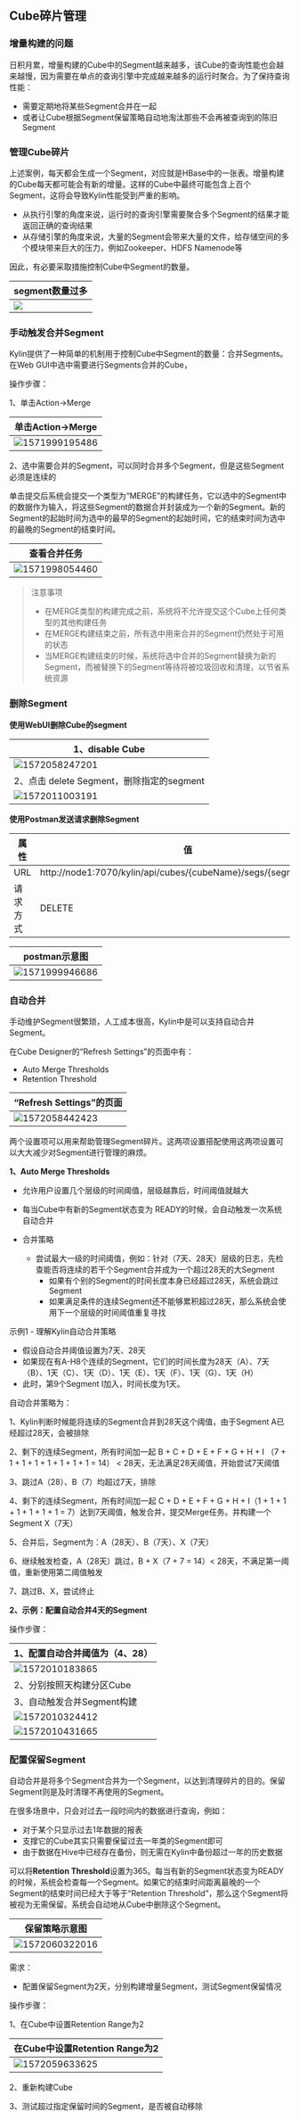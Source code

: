 
## Cube碎片管理

### 增量构建的问题

日积月累，增量构建的Cube中的Segment越来越多，该Cube的查询性能也会越来越慢，因为需要在单点的查询引擎中完成越来越多的运行时聚合。为了保持查询性能：

* 需要定期地将某些Segment合并在一起
* 或者让Cube根据Segment保留策略自动地淘汰那些不会再被查询到的陈旧Segment



### 管理Cube碎片

上述案例，每天都会生成一个Segment，对应就是HBase中的一张表。增量构建的Cube每天都可能会有新的增量。这样的Cube中最终可能包含上百个Segment，这将会导致Kylin性能受到严重的影响。

* 从执行引擎的角度来说，运行时的查询引擎需要聚合多个Segment的结果才能返回正确的查询结果
* 从存储引擎的角度来说，大量的Segment会带来大量的文件，给存储空间的多个模块带来巨大的压力，例如Zookeeper、HDFS Namenode等

因此，有必要采取措施控制Cube中Segment的数量。

| segment数量过多                                     |
| --------------------------------------------------- |
| <img src="assets/1571997965613.png" align="left" /> |





### 手动触发合并Segment

Kylin提供了一种简单的机制用于控制Cube中Segment的数量：合并Segments。在Web GUI中选中需要进行Segments合并的Cube，



操作步骤：

1、单击Action→Merge

| 单击Action→Merge                           |
| ------------------------------------------ |
| ![1571999195486](assets/1571999195486.png) |



2、选中需要合并的Segment，可以同时合并多个Segment，但是这些Segment必须是连续的

单击提交后系统会提交一个类型为“MERGE”的构建任务，它以选中的Segment中的数据作为输入，将这些Segment的数据合并封装成为一个新的Segment。新的Segment的起始时间为选中的最早的Segment的起始时间，它的结束时间为选中的最晚的Segment的结束时间。

| 查看合并任务                               |
| ------------------------------------------ |
| ![1571998054460](assets/1571998054460.png) |



> 注意事项
>
> - 在MERGE类型的构建完成之前，系统将不允许提交这个Cube上任何类型的其他构建任务
> - 在MERGE构建结束之前，所有选中用来合并的Segment仍然处于可用的状态
> - 当MERGE构建结束的时候，系统将选中合并的Segment替换为新的Segment，而被替换下的Segment等待将被垃圾回收和清理，以节省系统资源



### 删除Segment

**使用WebUI删除Cube的segment**

| 1、disable Cube                            |
| ------------------------------------------ |
| ![1572058247201](assets/1572058247201.png) |
| 2、点击 delete Segment，删除指定的segment  |
| ![1572011003191](assets/1572011003191.png) |





**使用Postman发送请求删除Segment**

| 属性     | 值                                                           |
| -------- | ------------------------------------------------------------ |
| URL      | http://node1:7070/kylin/api/cubes/{cubeName}/segs/{segmentName} |
| 请求方式 | DELETE                                                       |

| postman示意图                              |
| ------------------------------------------ |
| ![1571999946686](assets/1571999946686.png) |



### 自动合并

手动维护Segment很繁琐，人工成本很高，Kylin中是可以支持自动合并Segment。



在Cube Designer的“Refresh Settings”的页面中有：

* Auto Merge Thresholds
* Retention Threshold

| “Refresh Settings”的页面                   |
| ------------------------------------------ |
| ![1572058442423](assets/1572058442423.png) |



两个设置项可以用来帮助管理Segment碎片。这两项设置搭配使用这两项设置可以大大减少对Segment进行管理的麻烦。



**1、Auto Merge Thresholds**

* 允许用户设置几个层级的时间阈值，层级越靠后，时间阈值就越大

* 每当Cube中有新的Segment状态变为 READY的时候，会自动触发一次系统自动合并

* 合并策略

    * 尝试最大一级的时间阈值，例如：针对（7天、28天）层级的日志，先检查能否将连续的若干个Segment合并成为一个超过28天的大Segment
        * 如果有个别的Segment的时间长度本身已经超过28天，系统会跳过Segment
        * 如果满足条件的连续Segment还不能够累积超过28天，那么系统会使用下一个层级的时间阈值重复寻找



示例1 - 理解Kylin自动合并策略

* 假设自动合并阈值设置为7天、28天
* 如果现在有A-H8个连续的Segment，它们的时间长度为28天（A）、7天（B）、1天（C）、1天（D）、1天（E）、1天（F）、1天（G）、1天（H）
* 此时，第9个Segment I加入，时间长度为1天。

自动合并策略为：

1、Kylin判断时候能将连续的Segment合并到28天这个阈值，由于Segment A已经超过28天，会被排除

2、剩下的连续Segment，所有时间加一起 B + C + D + E + F + G + H + I （7 + 1 + 1 + 1 + 1 + 1 + 1 + 1 = 14） < 28天，无法满足28天阈值，开始尝试7天阈值

3、跳过A（28）、B（7）均超过7天，排除

4、剩下的连续Segment，所有时间加一起 C + D + E + F + G + H + I（1 + 1 + 1 + 1 + 1 + 1 + 1 = 7）达到7天阈值，触发合并，提交Merge任务。并构建一个Segment X（7天）

5、合并后，Segment为：A（28天）、B（7天）、X（7天）

6、继续触发检查，A（28天）跳过，B + X（7 + 7 = 14）< 28天，不满足第一阈值，重新使用第二阈值触发

7、跳过B、X，尝试终止



**2、示例：配置自动合并4天的Segment**

操作步骤：

| 1、配置自动合并阈值为（4、28）             |
| ------------------------------------------ |
| ![1572010183865](assets/1572010183865.png) |
| 2、分别按照天构建分区Cube                  |
| 3、自动触发合并Segment构建                 |
| ![1572010324412](assets/1572010324412.png) |
| ![1572010431665](assets/1572010431665.png) |

### 配置保留Segment

自动合并是将多个Segment合并为一个Segment，以达到清理碎片的目的。保留Segment则是及时清理不再使用的Segment。



在很多场景中，只会对过去一段时间内的数据进行查询，例如：

* 对于某个只显示过去1年数据的报表
* 支撑它的Cube其实只需要保留过去一年类的Segment即可
* 由于数据在Hive中已经存在备份，则无需在Kylin中备份超过一年的历史数据

可以将**Retention Threshold**设置为365。每当有新的Segment状态变为READY的时候，系统会检查每一个Segment。如果它的结束时间距离最晚的一个Segment的结束时间已经大于等于“Retention Threshold”，那么这个Segment将被视为无需保留。系统会自动地从Cube中删除这个Segment。

| 保留策略示意图                             |
| ------------------------------------------ |
| ![1572060322016](assets/1572060322016.png) |





需求：

* 配置保留Segment为2天，分别构建增量Segment，测试Segment保留情况



操作步骤：

1、在Cube中设置Retention Range为2

| 在Cube中设置Retention Range为2             |
| ------------------------------------------ |
| ![1572059633625](assets/1572059633625.png) |

2、重新构建Cube

3、测试超过指定保留时间的Segment，是否被自动移除
